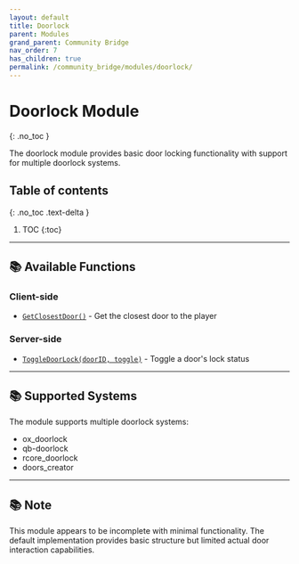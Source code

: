```yaml
---
layout: default
title: Doorlock
parent: Modules
grand_parent: Community Bridge
nav_order: 7
has_children: true
permalink: /community_bridge/modules/doorlock/
---
```


# Doorlock Module
{: .no_toc }

The doorlock module provides basic door locking functionality with support for multiple doorlock systems.

## Table of contents
{: .no_toc .text-delta }

1. TOC
{:toc}

---

## 📚 Available Functions

### Client-side
- [`GetClosestDoor()`](client.md#getclosestdoor) - Get the closest door to the player

### Server-side
- [`ToggleDoorLock(doorID, toggle)`](server.md#toggledoorlock) - Toggle a door's lock status

---

## 📚 Supported Systems

The module supports multiple doorlock systems:
- ox_doorlock
- qb-doorlock
- rcore_doorlock
- doors_creator

---

## 📚 Note

This module appears to be incomplete with minimal functionality. The default implementation provides basic structure but limited actual door interaction capabilities.
